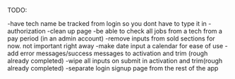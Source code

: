 TODO:

-have tech name be tracked from login so you dont have to type it in
-authorization
-clean up page
-be able to check all jobs from a tech from a pay period (in an admin account)
-remove inputs from sold sections for now. not important right away
-make date input a calendar for ease of use
-add error messages/success messages to activation and trim (rough already completed)
-wipe all inputs on submit in activation and trim(rough already completed)
-separate login signup page from the rest of the app